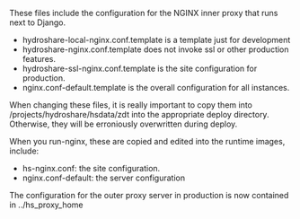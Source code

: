 These files include the configuration for the NGINX inner proxy that runs next to Django. 
* hydroshare-local-nginx.conf.template is a template just for development 
* hydroshare-nginx.conf.template does not invoke ssl or other production features. 
* hydroshare-ssl-nginx.conf.template is the site configuration for production. 
* nginx.conf-default.template is the overall configuration for all instances. 

When changing these files, it is really important to copy them into /projects/hydroshare/hsdata/zdt into the appropriate 
deploy directory. Otherwise, they will be erroniously overwritten during deploy. 

When you run-nginx, these are copied and edited into the runtime images, include: 
* hs-nginx.conf: the site configuration. 
* nginx.conf-default: the server configuration

The configuration for the outer proxy server in production is now contained in ../hs_proxy_home
